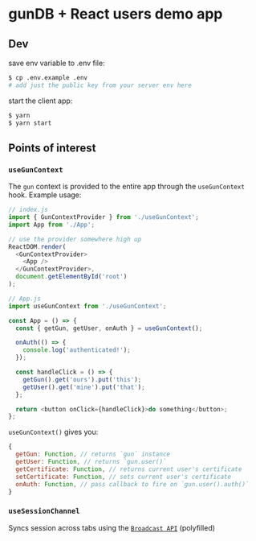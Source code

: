 # gunDB + React users demo app

## Dev

save env variable to .env file:

```bash
$ cp .env.example .env
# add just the public key from your server env here
```

start the client app:

```bash
$ yarn
$ yarn start
```

## Points of interest

### `useGunContext`

The `gun` context is provided to the entire app through the `useGunContext` hook. Example usage:

```js
// index.js
import { GunContextProvider } from './useGunContext';
import App from './App';

// use the provider somewhere high up
ReactDOM.render(
  <GunContextProvider>
    <App />
  </GunContextProvider>,
  document.getElementById('root')
);
```

```js
// App.js
import useGunContext from './useGunContext';

const App = () => {
  const { getGun, getUser, onAuth } = useGunContext();

  onAuth(() => {
    console.log('authenticated!');
  });

  const handleClick = () => {
    getGun().get('ours').put('this');
    getUser().get('mine').put('that');
  };

  return <button onClick={handleClick}>do something</button>;
};
```

`useGunContext()` gives you:

```js
{
  getGun: Function, // returns `gun` instance
  getUser: Function, // returns `gun.user()`
  getCertificate: Function, // returns current user's certificate
  setCertificate: Function, // sets current user's certificate
  onAuth: Function, // pass callback to fire on `gun.user().auth()`
}
```

### `useSessionChannel`

Syncs session across tabs using the [`Broadcast API`](https://developer.mozilla.org/en-US/docs/Web/API/Broadcast_Channel_API) (polyfilled)
